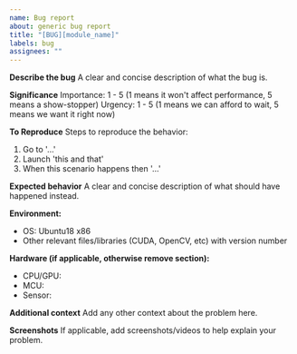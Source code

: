 ```yaml
---
name: Bug report
about: generic bug report
title: "[BUG][module_name]"
labels: bug
assignees: ""
---
```


**Describe the bug**
A clear and concise description of what the bug is.

**Significance**
Importance: 1 - 5 (1 means it won't affect performance, 5 means a show-stopper)
Urgency: 1 - 5 (1 means we can afford to wait, 5 means we want it right now)

**To Reproduce**
Steps to reproduce the behavior:

1. Go to '...'
2. Launch 'this and that'
3. When this scenario happens then '...'

**Expected behavior**
A clear and concise description of what should have happened instead.

**Environment:**

- OS: Ubuntu18 x86
- Other relevant files/libraries (CUDA, OpenCV, etc) with version number

**Hardware (if applicable, otherwise remove section):**

- CPU/GPU:
- MCU:
- Sensor:

**Additional context**
Add any other context about the problem here.

**Screenshots**
If applicable, add screenshots/videos to help explain your problem.
